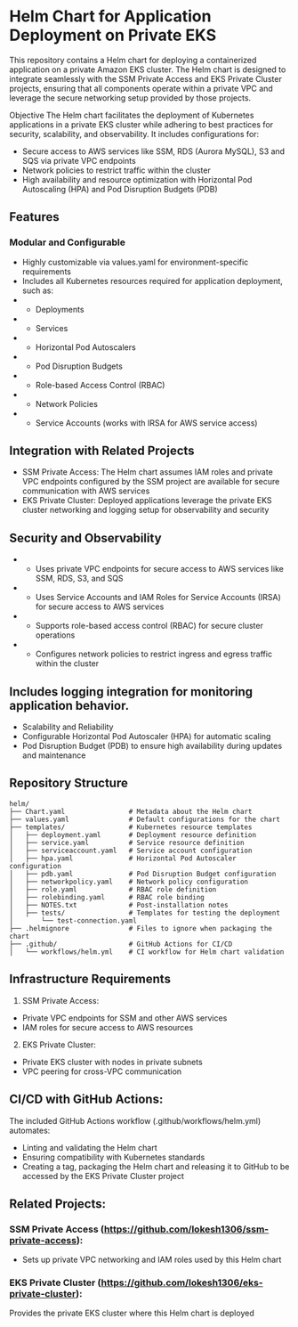 # Helm Chart for Application Deployment on Private EKS

This repository contains a Helm chart for deploying a containerized application on a private Amazon EKS cluster. The Helm chart is designed to integrate seamlessly with the SSM Private Access and EKS Private Cluster projects, ensuring that all components operate within a private VPC and leverage the secure networking setup provided by those projects.

Objective
The Helm chart facilitates the deployment of Kubernetes applications in a private EKS cluster while adhering to best practices for security, scalability, and observability. It includes configurations for:
- Secure access to AWS services like SSM, RDS (Aurora MySQL), S3 and SQS via private VPC endpoints
- Network policies to restrict traffic within the cluster 
- High availability and resource optimization with Horizontal Pod Autoscaling (HPA) and Pod Disruption Budgets (PDB)

## Features
### Modular and Configurable
- Highly customizable via values.yaml for environment-specific requirements
- Includes all Kubernetes resources required for application deployment, such as:
- - Deployments
- - Services
- - Horizontal Pod Autoscalers
- - Pod Disruption Budgets
- - Role-based Access Control (RBAC)
- - Network Policies
- - Service Accounts (works with IRSA for AWS service access)

## Integration with Related Projects
- SSM Private Access: The Helm chart assumes IAM roles and private VPC endpoints configured by the SSM project are available for secure communication with AWS services
- EKS Private Cluster: Deployed applications leverage the private EKS cluster networking and logging setup for observability and security

## Security and Observability
- - Uses private VPC endpoints for secure access to AWS services like SSM, RDS, S3, and SQS
- - Uses Service Accounts and IAM Roles for Service Accounts (IRSA) for secure access to AWS services
- - Supports role-based access control (RBAC) for secure cluster operations
- - Configures network policies to restrict ingress and egress traffic within the cluster

## Includes logging integration for monitoring application behavior.
- Scalability and Reliability
- Configurable Horizontal Pod Autoscaler (HPA) for automatic scaling
- Pod Disruption Budget (PDB) to ensure high availability during updates and maintenance

## Repository Structure
```
helm/
├── Chart.yaml                # Metadata about the Helm chart
├── values.yaml               # Default configurations for the chart
├── templates/                # Kubernetes resource templates
│   ├── deployment.yaml       # Deployment resource definition
│   ├── service.yaml          # Service resource definition
│   ├── serviceaccount.yaml   # Service account configuration
│   ├── hpa.yaml              # Horizontal Pod Autoscaler configuration
│   ├── pdb.yaml              # Pod Disruption Budget configuration
│   ├── networkpolicy.yaml    # Network policy configuration
│   ├── role.yaml             # RBAC role definition
│   ├── rolebinding.yaml      # RBAC role binding
│   ├── NOTES.txt             # Post-installation notes
│   ├── tests/                # Templates for testing the deployment
│       └── test-connection.yaml
├── .helmignore               # Files to ignore when packaging the chart
├── .github/                  # GitHub Actions for CI/CD
│   └── workflows/helm.yml    # CI workflow for Helm chart validation
```

## Infrastructure Requirements
1. SSM Private Access:
- Private VPC endpoints for SSM and other AWS services
- IAM roles for secure access to AWS resources

2. EKS Private Cluster:
- Private EKS cluster with nodes in private subnets
- VPC peering for cross-VPC communication

## CI/CD with GitHub Actions:
The included GitHub Actions workflow (.github/workflows/helm.yml) automates:
- Linting and validating the Helm chart
- Ensuring compatibility with Kubernetes standards
- Creating a tag, packaging the Helm chart and releasing it to GitHub to be accessed by the EKS Private Cluster project

## Related Projects:
### SSM Private Access (https://github.com/lokesh1306/ssm-private-access):
- Sets up private VPC networking and IAM roles used by this Helm chart

### EKS Private Cluster (https://github.com/lokesh1306/eks-private-cluster):
Provides the private EKS cluster where this Helm chart is deployed